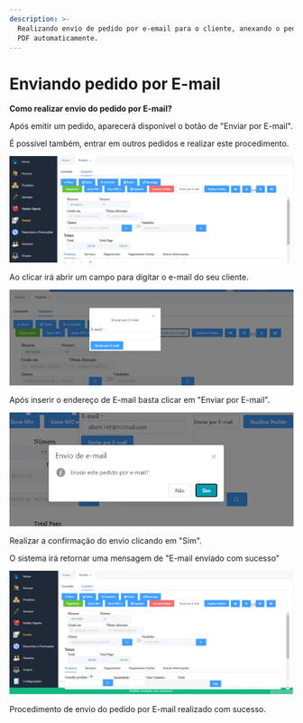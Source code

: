 ```yaml
---
description: >-
  Realizando envio de pedido por e-email para o cliente, anexando o pedido em
  PDF automaticamente.
---
```


# Enviando pedido por E-mail

**Como realizar envio do pedido por E-mail?**

Após emitir um pedido, aparecerá disponivel o botão de "Enviar por E-mail".

É possível também, entrar em outros pedidos e realizar este procedimento.

![](<../../../.gitbook/assets/image (40).png>)

Ao clicar irá abrir um campo para digitar o e-mail do seu cliente.

![](<../../../.gitbook/assets/image (41).png>)

Após inserir o endereço de E-mail basta clicar em "Enviar por E-mail".

![](<../../../.gitbook/assets/image (42).png>)

Realizar a confirmação do envio clicando em "Sim".

O sistema irá retornar uma mensagem de "E-mail enviado com sucesso"

![](<../../../.gitbook/assets/image (43).png>)

Procedimento de envio do pedido por E-mail realizado com sucesso.
